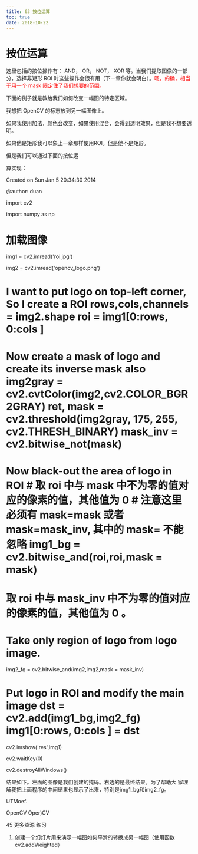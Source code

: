 ```yaml
---
title: 63 按位运算
toc: true
date: 2018-10-22
---
```

# 按位运算

这里包括的按位操作有： AND， OR， NOT， XOR 等。当我们提取图像的一部分，选择非矩形 ROI 时这些操作会很有用（下一章你就会明白）。<span style="color:red;">嗯，的确，相当于用一个 mask 限定住了我们想要的范围。</span>


下面的例子就是教给我们如何改变一幅图的特定区域。

我想把 OpenCV 的标志放到另一幅图像上。

如果我使用加法，颜色会改变，如果使用混合，会得到透明效果，但是我不想要透明。

如果他是矩形我可以象上一章那样使用ROI。但是他不是矩形。

但是我们可以通过下面的按位运

算实现：

Created on Sun Jan 5 20:34:30 2014

@author: duan

import cv2

import numpy as np

# 加载图像

img1 = cv2.imread('roi.jpg')

img2 = cv2.imread('opencv_logo.png')

# I want to put logo on top-left corner, So I create a ROI rows,cols,channels = img2.shape roi = img1[0:rows, 0:cols ]

# Now create a mask of logo and create its inverse mask also img2gray = cv2.cvtColor(img2,cv2.COLOR_BGR2GRAY) ret, mask = cv2.threshold(img2gray, 175, 255, cv2.THRESH_BINARY) mask_inv = cv2.bitwise_not(mask)

# Now black-out the area of logo in ROI # 取 roi 中与 mask 中不为零的值对应的像素的值，其他值为 0 # 注意这里必须有 mask=mask 或者 mask=mask_inv, 其中的 mask= 不能忽略 img1_bg = cv2.bitwise_and(roi,roi,mask = mask)

# 取 roi 中与 mask_inv 中不为零的值对应的像素的值，其他值为 0 。

# Take only region of logo from logo image.

img2_fg = cv2.bitwise_and(img2,img2,mask = mask_inv)

# Put logo in ROI and modify the main image dst = cv2.add(img1_bg,img2_fg) img1[0:rows, 0:cols ] = dst

cv2.imshow('res',img1)

cv2.waitKey(0)

cv2.destroyAllWindows()

结果如下。左面的图像是我们创建的掩码。右边的是最终结果。为了帮助大
家理解我把上面程序的中间结果也显示了出来，特别是img1_bg和img2_fg。


UTMoef.

OpenCV Oper)CV

45
更多资源
练习
1. 创建一个幻灯片用来演示一幅图如何平滑的转换成另一幅图（使用函数 cv2.addWeighted）
